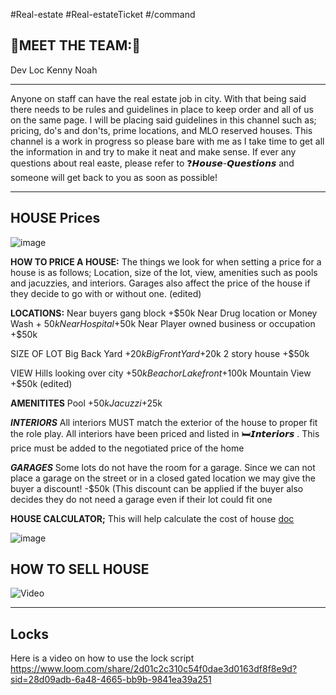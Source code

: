 #Real-estate #Real-estateTicket #/command 
## 🌟**MEET THE  TEAM:**🌟
Dev Loc
Kenny 
Noah

---

Anyone on staff can have the real estate job in city. With that being said there needs to be rules and guidelines in place to keep order and all of us on the same page. I will be placing said guidelines in this channel such as; pricing, do's and don'ts, prime locations, and MLO reserved houses. This channel is a work in progress so please bare with me as I take time to get all the information in and try to make it neat and make sense. If ever any questions about real easte, please refer to  ❓𝙃𝙤𝙪𝙨𝙚-𝙌𝙪𝙚𝙨𝙩𝙞𝙤𝙣𝙨 and someone will get back to you as soon as possible!

---
## **HOUSE Price**s

![image](https://media.discordapp.net/attachments/939305578054942720/1243689282816708618/3.5_real_estate_map.png?ex=6737c867&is=673676e7&hm=30bee0774b43e35caa9a5142e9b83a2502066e0535f5ca6d108a40c98660bffe&=&format=webp&quality=lossless)

**HOW TO PRICE A HOUSE:** 
The things we look for when setting a price for a house is as follows; Location, size of the lot, view, amenities such as pools and jacuzzies, and interiors. Garages also affect the price of the house if they decide to go with or without one. (edited)

**LOCATIONS:**
Near buyers gang block +$50k 
Near Drug location or Money Wash + $50k 
Near Hospital +$50k 
Near Player owned business or occupation +$50k
  
SIZE OF LOT
Big Back Yard +$20k 
Big Front Yard +$20k 
2 story house +$50k 

VIEW
Hills looking over city +$50k 
Beach or Lake front +$100k 
Mountain View +$50k (edited)

**AMENITITES**
Pool +$50k 
Jacuzzi +$25k

_**INTERIORS**_ All interiors MUST match the exterior of the house to proper fit the role play. All interiors have been priced and listed in ⁠🛏𝙄𝙣𝙩𝙚𝙧𝙞𝙤𝙧𝙨 . This price must be added to the negotiated price of the home

_**GARAGES**_
Some lots do not have the room for a garage. Since we can not place a garage on the street or in a closed gated location we may give the buyer a discount! -$50k (This discount can be applied if the buyer also decides they do not need a garage even if their lot could fit one

**HOUSE CALCULATOR;** This will help calculate the cost of house
[doc](https://docs.google.com/spreadsheets/d/1VZDKlHYIFA420aLZst2J3rK4O_e0wRUy89lUnIElnqs/edit?gid=549585124#gid=549585124)



![image](https://cdn.discordapp.com/attachments/1263546255900934275/1263552887150084126/ImageToStl.com_revampedmloandrealestatemappt3edited.jpg?ex=67378953&is=673637d3&hm=03138f69b412889154e7d9937d973faeec1482c049266ee4ac307873fbd4e08a&)

## **HOW TO SELL HOUSE**

![Video](https://youtu.be/nuOko_SSj1Y)

---
## Locks 
Here is a video on how to use the lock script
https://www.loom.com/share/2d01c2c310c54f0dae3d0163df8f8e9d?sid=28d09adb-6a48-4665-bb9b-9841ea39a251
